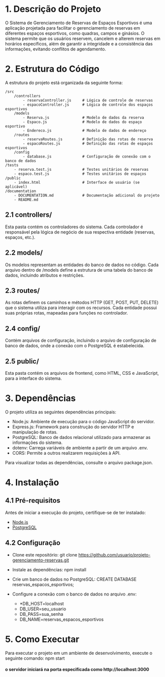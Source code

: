 # 1. Descrição do Projeto

O Sistema de Gerenciamento de Reservas de Espaços Esportivos é uma aplicação projetada para facilitar o gerenciamento de reservas em diferentes espaços esportivos, como quadras, campos e ginásios. O sistema permite que os usuários reservem, cancelem e alterem reservas em horários específicos, além de garantir a integridade e a consistência das informações, evitando conflitos de agendamento.

# 2. Estrutura do Código
A estrutura do projeto está organizada da seguinte forma:

    /src
        /controllers
            - reservaController.js     # Lógica de controle de reservas
            - espacoController.js      # Lógica de controle dos espaços esportivos
        /models
            - Reserva.js               # Modelo de dados da reserva
            - Espaco.js                # Modelo de dados do espaço esportivo
            - Endereco.js              # Modelo de dados de endereço
        /routes
            - reservaRoutes.js         # Definição das rotas de reserva
            - espacoRoutes.js          # Definição das rotas de espaços esportivos
        /config
            - database.js              # Configuração de conexão com o banco de dados
    /tests
        - reserva.test.js              # Testes unitários de reservas
        - espaco.test.js               # Testes unitários de espaços
    /public
        - index.html                   # Interface de usuário (se aplicável)
    /documentation
        - DOCUMENTATION.md             # Documentação adicional do projeto
        - README.md   

## 2.1 controllers/
Esta pasta contém os controladores do sistema. Cada controlador é responsável pela lógica de negócio de sua respectiva entidade (reservas, espaços, etc.).

## 2.2 models/
Os modelos representam as entidades do banco de dados no código. Cada arquivo dentro de /models define a estrutura de uma tabela do banco de dados, incluindo atributos e restrições.

## 2.3 routes/
As rotas definem os caminhos e métodos HTTP (GET, POST, PUT, DELETE) que o sistema utiliza para interagir com os recursos. Cada entidade possui suas próprias rotas, mapeadas para funções no controlador.

## 2.4 config/
Contém arquivos de configuração, incluindo o arquivo de configuração de banco de dados, onde a conexão com o PostgreSQL é estabelecida.

## 2.5 public/
Esta pasta contém os arquivos de frontend, como HTML, CSS e JavaScript, para a interface do sistema.

# 3. Dependências

O projeto utiliza as seguintes dependências principais:

* Node.js: Ambiente de execução para o código JavaScript do servidor.
* Express.js: Framework para construção do servidor HTTP e manipulação de rotas.
* PostgreSQL: Banco de dados relacional utilizado para armazenar as informações do sistema.
* dotenv: Carrega variáveis de ambiente a partir de um arquivo .env.
* CORS: Permite a outros realizarem requisições à API.

Para visualizar todas as dependências, consulte o arquivo package.json.

# 4. Instalação

## 4.1 Pré-requisitos
Antes de iniciar a execução do projeto, certifique-se de ter instalado:

* [Node.js](https://nodejs.org/en/download/package-manager)
* [PostgreSQL](https://www.postgresql.org/)

## 4.2 Configuração

* Clone este repositório: git clone https://github.com/usuario/projeto-gerenciamento-reservas.git

* Instale as dependências: npm install

* Crie um banco de dados no PostgreSQL: CREATE DATABASE reservas_espacos_esportivos;

* Configure a conexão com o banco de dados no arquivo .env:
    *    *DB_HOST=localhost
    *    DB_USER=seu_usuario
    *    DB_PASS=sua_senha
    *    DB_NAME=reservas_espacos_esportivos

# 5. Como Executar
Para executar o projeto em um ambiente de desenvolvimento, execute o seguinte comando: npm start

#### o servidor iniciará na porta especificada como http://localhost:3000

